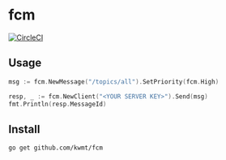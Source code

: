 # fcm
[![CircleCI](https://circleci.com/gh/kwmt/fcm.svg?style=svg&circle-token=1a97631ce162453dd004f748bc276acec2d3c2c9)](https://circleci.com/gh/kwmt/fcm)


Usage
-----

```go
msg := fcm.NewMessage("/topics/all").SetPriority(fcm.High)

resp, _ := fcm.NewClient("<YOUR SERVER KEY>").Send(msg)
fmt.Println(resp.MessageId)
```

Install
-------

```
go get github.com/kwmt/fcm
```
